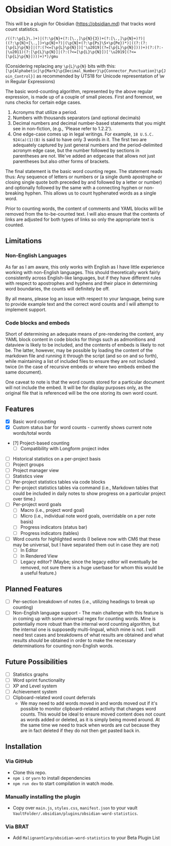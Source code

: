 # Obsidian Word Statistics

This will be a plugin for Obsidian (https://obsidian.md) that tracks word count statistics.

`/((?:\p{L}\.)+)|(?:\p{N}+(?:[\.,]\p{N}{3})+(?:[\.,]\p{N}+)?)|((?:\p{N}+[\.,])+\p{N}+?)|(\p{N}+(?:\p{Ps}\S+\p{Pe})*)|((?:(?:[\p{L}\p{N}]|(?:(?<=[\p{L}\p{N}])['\u2019](?=[\p{L}\p{N}])))+)(?:(?:-|\u2011)(?:[\p{L}\p{N}]|(?:(?<=[\p{L}\p{N}])['\u2019](?<=[\p{L}\p{N}])))+)*)/gmu`

(Considering replacing any `\p{L}\p{N}` bits with this: `[\p{Alphabetic}\p{Mark}\p{Decimal_Number}\p{Connector_Punctuation}\p{Join_Control}]`
as recommended by UTS18 for Unicode representation of \w in Regular Expressions)

The basic word-counting algorithm, represented by the above regular expression, is made up of a couple of small pieces. First and foremost, we runs checks for certain edge cases.

1. Acronyms that utilize a period.
2. Numbers with thousands separators (and optional decimals)
3. Decimal numbers and decimal number-based statements that you might see in non-fiction, (e.g., 'Please refer to 1.2.2').
4. One edge-case comes up in legal writings. For example, `18 U.S.C. 924(a)(1)(B)` is said to have only 3 words in it. The first two are adequately captured by just general numbers and the period-delimited acronym edge case, but the number followed by sections in parentheses are not. We've added an edgecase that allows not just parentheses but also other forms of brackets.

The final statement is the basic word counting regex. The statement reads thus: Any sequence of letters or numbers or (a single dumb apostrophe or closing single quote both preceded by and followed by a letter or number) and optionally followed by the same with a connecting hyphen or non-breaking hyphen. This allows us to count hyphenated words as a single word.

Prior to counting words, the content of comments and YAML blocks will be removed from the to-be-counted text. I will also ensure that the contents of links are adjusted for both types of links so only the appropriate text is counted.

## Limitations
### Non-English Languages
As far as I am aware, this only works with English as I have little experience working with non-English languages. This should theoretically work fairly consistently across English-like languages, but if they have different rules with respect to apostrophes and hyphens and their place in determining word boundaries, the counts will definitely be off.

By all means, please log an issue with respect to your language, being sure to provide example text and the correct word counts and I will attempt to implement support.

### Code blocks and embeds
Short of determining an adequate means of pre-rendering the content, any YAML block content in code blocks for things such as admonitions and dataview is likely to be included, and the contents of embeds is likely to not be. The latter, however, may be possible by loading the content of the markdown file and running it through the script (and so on and so forth), while maintaining a list of included files to ensure they are not included twice (in the case of recursive embeds or where two embeds embed the same document).

One caveat to note is that the word counts stored for a particular document will not include the embed. It will be for display purposes only, as the original file that is referenced will be the one storing its own word count.

## Features
- [x] Basic word counting
- [x] Custom status bar for word counts - currently shows current note words/total words
- [?] Project-based counting
    - [ ] Compatibility with Longform project index
- [ ] Historical statistics on a per-project basis
- [ ] Project groups
- [ ] Project manager view
- [ ] Statistics view
- [ ] Per-project statistics tables via code blocks
- [ ] Per-project statistics tables via command (i.e., Markdown tables that could be included in daily notes to show progress on a particular project over time.)
- [ ] Per-project word goals
    - [ ] Macro (i.e., project word goal)
    - [ ] Micro (i.e., individual note word goals, overridable on a per note basis)
    - [ ] Progress indicators (status bar)
    - [ ] Progress indicators (tables)
- [ ] Word counts for highlighted words (I believe now with CM6 that these may be universal, but I have separated them out in case they are not)
    - [ ] In Editor
    - [ ] In Rendered View
    - [ ] Legacy editor? (Maybe; since the legacy editor will eventually be removed, not sure there is a huge userbase for whom this would be a useful feature.)

## Planned Features
- [ ] Per-section breakdown of notes (i.e., utilizing headings to break up counting)
- [ ] Non-English language support - The main challenge with this feature is in coming up with some universal regex for counting words. Mine is potentially more robust than the internal word counting algorithm, but the internal one is supposedly multi-lingual, which mine is not. I will need test cases and breakdowns of what results are obtained and what results _should_ be obtained in order to make the necessary determinations for counting non-English words.

## Future Possibilities
- [ ] Statistics graphs
- [ ] Word sprint functionality
- [ ] XP and Level system
- [ ] Achievement system
- [ ] Clipboard-related word count deferrals
    - We may need to add words moved in and words moved out if it's possible to monitor clipboard-related activity that changes word counts. This would be ideal to ensure moved content does not count as words added or deleted, as it is simply being moved around. At the same time we need to track when words are cut because they are in fact deleted if they do not then get pasted back in.

## Installation
### Via GitHub
- Clone this repo.
- `npm i` or `yarn` to install dependencies
- `npm run dev` to start compilation in watch mode.

### Manually installing the plugin
- Copy over `main.js`, `styles.css`, `manifest.json` to your vault `VaultFolder/.obsidian/plugins/obsidian-word-statistics`.

### Via BRAT
- Add `MalignantCarp/obsidian-word-statistics` to your Beta Plugin List

